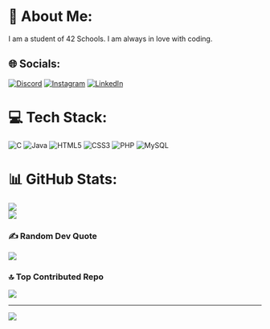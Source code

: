 # 💫 About Me:
I am a student of 42 Schools. I am always in love with coding.


## 🌐 Socials:
[![Discord](https://img.shields.io/badge/Discord-%237289DA.svg?logo=discord&logoColor=white)](https://discord.gg/rootjester) [![Instagram](https://img.shields.io/badge/Instagram-%23E4405F.svg?logo=Instagram&logoColor=white)](https://instagram.com/mehmetdonwez) [![LinkedIn](https://img.shields.io/badge/LinkedIn-%230077B5.svg?logo=linkedin&logoColor=white)](https://linkedin.com/in/mehmet-dönmez-b38503357) 

# 💻 Tech Stack:
![C](https://img.shields.io/badge/c-%2300599C.svg?style=for-the-badge&logo=c&logoColor=white) ![Java](https://img.shields.io/badge/java-%23ED8B00.svg?style=for-the-badge&logo=openjdk&logoColor=white) ![HTML5](https://img.shields.io/badge/html5-%23E34F26.svg?style=for-the-badge&logo=html5&logoColor=white) ![CSS3](https://img.shields.io/badge/css3-%231572B6.svg?style=for-the-badge&logo=css3&logoColor=white) ![PHP](https://img.shields.io/badge/php-%23777BB4.svg?style=for-the-badge&logo=php&logoColor=white) ![MySQL](https://img.shields.io/badge/mysql-4479A1.svg?style=for-the-badge&logo=mysql&logoColor=white)
# 📊 GitHub Stats:
![](https://github-readme-stats.vercel.app/api?username=mehmetdonmezz&theme=dark&hide_border=false&include_all_commits=false&count_private=false)<br/>
![](https://nirzak-streak-stats.vercel.app/?user=mehmetdonmezz&theme=dark&hide_border=false)<br/>

### ✍️ Random Dev Quote
![](https://quotes-github-readme.vercel.app/api?type=horizontal&theme=gruvbox)

### 🔝 Top Contributed Repo
![](https://github-contributor-stats.vercel.app/api?username=mehmetdonmezz&limit=5&theme=dark&combine_all_yearly_contributions=true)

---
[![](https://visitcount.itsvg.in/api?id=mehmetdonmezz&icon=7&color=3)](https://visitcount.itsvg.in)

<!-- Proudly created with GPRM ( https://gprm.itsvg.in ) -->

